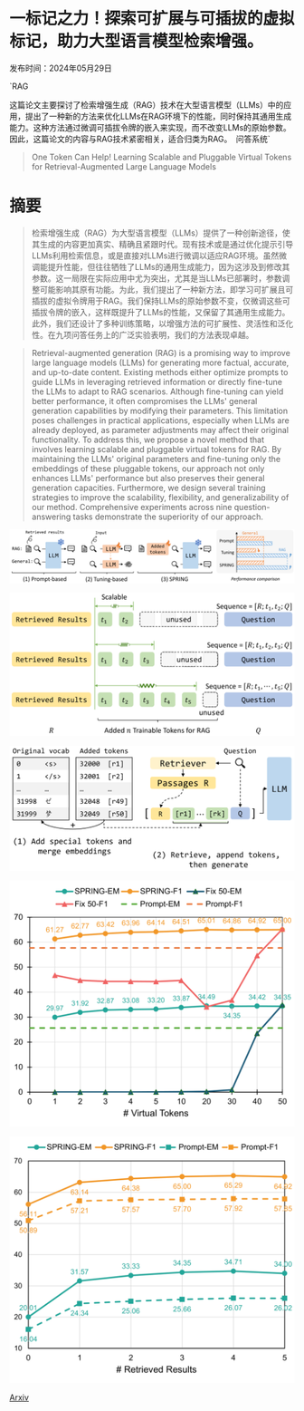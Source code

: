 # 一标记之力！探索可扩展与可插拔的虚拟标记，助力大型语言模型检索增强。

发布时间：2024年05月29日

`RAG

这篇论文主要探讨了检索增强生成（RAG）技术在大型语言模型（LLMs）中的应用，提出了一种新的方法来优化LLMs在RAG环境下的性能，同时保持其通用生成能力。这种方法通过微调可插拔令牌的嵌入来实现，而不改变LLMs的原始参数。因此，这篇论文的内容与RAG技术紧密相关，适合归类为RAG。` `问答系统`

> One Token Can Help! Learning Scalable and Pluggable Virtual Tokens for Retrieval-Augmented Large Language Models

# 摘要

> 检索增强生成（RAG）为大型语言模型（LLMs）提供了一种创新途径，使其生成的内容更加真实、精确且紧跟时代。现有技术或是通过优化提示引导LLMs利用检索信息，或是直接对LLMs进行微调以适应RAG环境。虽然微调能提升性能，但往往牺牲了LLMs的通用生成能力，因为这涉及到修改其参数。这一局限在实际应用中尤为突出，尤其是当LLMs已部署时，参数调整可能影响其原有功能。为此，我们提出了一种新方法，即学习可扩展且可插拔的虚拟令牌用于RAG。我们保持LLMs的原始参数不变，仅微调这些可插拔令牌的嵌入，这样既提升了LLMs的性能，又保留了其通用生成能力。此外，我们还设计了多种训练策略，以增强方法的可扩展性、灵活性和泛化性。在九项问答任务上的广泛实验表明，我们的方法表现卓越。

> Retrieval-augmented generation (RAG) is a promising way to improve large language models (LLMs) for generating more factual, accurate, and up-to-date content. Existing methods either optimize prompts to guide LLMs in leveraging retrieved information or directly fine-tune the LLMs to adapt to RAG scenarios. Although fine-tuning can yield better performance, it often compromises the LLMs' general generation capabilities by modifying their parameters. This limitation poses challenges in practical applications, especially when LLMs are already deployed, as parameter adjustments may affect their original functionality. To address this, we propose a novel method that involves learning scalable and pluggable virtual tokens for RAG. By maintaining the LLMs' original parameters and fine-tuning only the embeddings of these pluggable tokens, our approach not only enhances LLMs' performance but also preserves their general generation capacities. Furthermore, we design several training strategies to improve the scalability, flexibility, and generalizability of our method. Comprehensive experiments across nine question-answering tasks demonstrate the superiority of our approach.

![一标记之力！探索可扩展与可插拔的虚拟标记，助力大型语言模型检索增强。](../../../paper_images/2405.19670/x1.png)

![一标记之力！探索可扩展与可插拔的虚拟标记，助力大型语言模型检索增强。](../../../paper_images/2405.19670/x2.png)

![一标记之力！探索可扩展与可插拔的虚拟标记，助力大型语言模型检索增强。](../../../paper_images/2405.19670/x3.png)

![一标记之力！探索可扩展与可插拔的虚拟标记，助力大型语言模型检索增强。](../../../paper_images/2405.19670/x4.png)

![一标记之力！探索可扩展与可插拔的虚拟标记，助力大型语言模型检索增强。](../../../paper_images/2405.19670/x5.png)

[Arxiv](https://arxiv.org/abs/2405.19670)